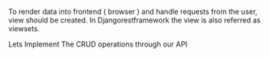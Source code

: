 To render data into frontend ( browser ) and handle requests from the user, view should be created.
In Djangorestframework the view is also referred as viewsets.


Lets Implement The CRUD operations through our API

